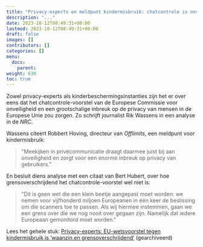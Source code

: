 ```yaml
---
title: "Privacy-experts en meldpunt kindermisbruik: chatcontrole is onveilig"
description: "..."
date: 2023-10-12T08:49:31+00:00
lastmod: 2023-10-12T08:49:31+00:00
draft: false
images: []
contributors: []
categories: []
menu:
  docs:
    parent: 
weight: 630
toc: true
---
```


Zowel privacy-experts als kinderbeschermingsinstanties zijn het er over eens dat het chatcontrole-voorstel van de Europese Commissie voor onveiligheid en een grootschalige inbreuk op de privacy van mensen in de Europese Unie zou zorgen. Zo schrijft journalist Rik Wassens in een analyse in de _NRC_.

Wassens citeert Robbert Hoving, directeur van _Offlimits_, een meldpunt voor kindermisbruik:

> "Meekijken in privécommunicatie draagt daarmee juist bij aan onveiligheid en zorgt voor een enorme inbreuk op privacy van gebruikers."

En besluit diens analyse met een citaat van Bert Hubert, over hoe grensoverschrijdend het chatcontrole-voorstel wel niet is:

> "Dit is geen wet die een klein beetje aangepast moet worden: we nemen voor vijfhonderd miljoen Europeanen in één keer de beslissing om die scanners toe te passen. Als wij hiermee instemmen, gaan we een grens over die we nog nooit over gegaan zijn. Namelijk dat iedere Europeaan gemonitord moet worden."

Lees het gehele stuk: [Privacy-experts: EU-wetsvoorstel tegen kindermisbruik is ‘waanzin en grensoverschrijdend’](https://archive.ph/VGXH9) (gearchiveerd)
